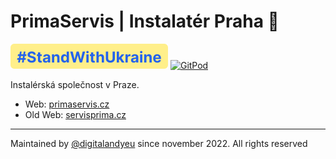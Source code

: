 # PrimaServis | Instalatér Praha 🔧

[![StandWithUkraine](https://raw.githubusercontent.com/vshymanskyy/StandWithUkraine/main/badges/StandWithUkraine.svg)](https://github.com/vshymanskyy/StandWithUkraine)
[![GitPod](https://img.shields.io/badge/Contribute%20with-Gitpod-908a85?logo=gitpod)](https://gitpod.io/#https://github.com/primaservis/.github)

Instalérská společnost v Praze.

- Web: [primaservis.cz](https://primaservis.cz)
- Old Web: [servisprima.cz](https://servisprima.cz)

---

Maintained by [@digitalandyeu](https://github.com/digitalandyeu) since november 2022. All rights reserved
